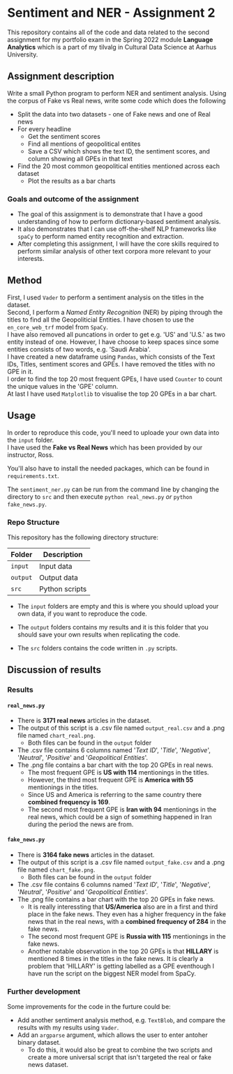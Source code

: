 # Sentiment and NER - Assignment 2
This repository contains all of the code and data related to the second assignment for my portfolio exam in the Spring 2022 module **Language Analytics** which is a part of my tilvalg in Cultural Data Science at Aarhus University.  

## Assignment description 
Write a small Python program to perform NER and sentiment analysis. 
Using the corpus of Fake vs Real news, write some code which does the following
- Split the data into two datasets - one of Fake news and one of Real news
- For every headline
   - Get the sentiment scores
   - Find all mentions of geopolitical entites
   - Save a CSV which shows the text ID, the sentiment scores, and column showing all GPEs in that text
- Find the 20 most common geopolitical entities mentioned across each dataset 
   - Plot the results as a bar charts
  


### Goals and outcome of the assignment
- The goal of this assignment is to demonstrate that I have a good understanding of how to perform dictionary-based sentiment analysis.
- It also demonstrates that I can use off-the-shelf NLP frameworks like ```spaCy``` to perform named entity recognition and extraction.
- After completing this assignment, I will have the core skills required to perform similar analysis of other text corpora more relevant to your interests.


## Method 
First, I used ```Vader``` to perform a sentiment analysis on the titles in the dataset.    
Second, I perform a *Named Entity Recognition* (NER) by piping through the titles to find all the Geopoliticial Entities. I have chosen to use the ```en_core_web_trf``` model from ```SpaCy```.   
I have also removed all puncations in order to get e.g. 'US' and 'U.S.' as two entity instead of one. However, I have choose to keep spaces since some entities consists of two words, e.g. 'Saudi Arabia'.   
I have created a new dataframe using ```Pandas```, which consists of the Text IDs, Titles, sentiment scores and GPEs. I have removed the titles with no GPE in it.   
I order to find the top 20 most frequent GPEs, I have used ```Counter``` to count the unique values in the 'GPE' column.   
At last I have used ```Matplotlib``` to visualise the top 20 GPEs in a bar chart.   

## Usage
In order to reproduce this code, you'll need to uploade your own data into the ```input``` folder.   
I have used the **Fake vs Real News** which has been provided by our instructor, Ross.   

You'll also have to install the needed packages, which can be found in ```requirements.txt```. 

The ```sentiment_ner.py``` can be run from the command line by changing the directory to ```src``` and then execute ```python real_news.py``` *or* ```python fake_news.py```.

### Repo Structure  
This repository has the following directory structure:  

| **Folder** | **Description** |
| ----------- | ----------- |
| ```input``` | Input data |
| ```output``` | Output data |
| ```src``` | Python scripts |


- The ```input``` folders are empty and this is where you should upload your own data, if you want to reproduce the code.

- The ```output``` folders contains my results and it is this folder that you should save your own results when replicating the code. 

- The ```src``` folders contains the code written in ```.py``` scripts. 


## Discussion of results 
### Results
#### ```real_news.py```
- There is **3171 real news** articles in the dataset.
- The output of this script is a .csv file named ```output_real.csv``` and a .png file named ```chart_real.png```. 
   - Both files can be found in the ```output``` folder
- The .csv file contains 6 columns named '*Text ID*', '*Title*', '*Negative*', '*Neutral*', '*Positive*' and '*Geopolitical Entities*'. 
- The .png file contains a bar chart with the top 20 GPEs in real news.  
   - The most frequent GPE is **US with 114** mentionings in the titles.
   - However, the third most frequent GPE is **America with 55** mentionings in the titles. 
   - Since US and America is referring to the same country there **combined frequency is 169**. 
   - The second most frequent GPE is **Iran with 94** mentionings in the real news, which could be a sign of something happened in Iran during the period the news are from. 


#### ```fake_news.py```
- There is **3164 fake news** articles in the dataset.
- The output of this script is a .csv file named ```output_fake.csv``` and a .png file named ```chart_fake.png```. 
   - Both files can be found in the ```output``` folder
- The .csv file contains 6 columns named '*Text ID*', '*Title*', '*Negative*', '*Neutral*', '*Positive*' and '*Geopolitical Entities*'. 
- The .png file contains a bar chart with the top 20 GPEs in fake news.  
   - It is really interessting that **US/America** also are in a first and third place in the fake news. They even has a higher frequency in the fake news that in the real news, with a **combined frequency of 284** in the fake news. 
   - The second most frequent GPE is **Russia with 115** mentionings in the fake news.
   - Another notable observation in the top 20 GPEs is that **HILLARY** is mentioned 8 times in the titles in the fake news. It is clearly a problem that 'HILLARY' is getting labelled as a GPE eventhough I have run the script on the biggest NER model from SpaCy. 


### Further development 
Some improvements for the code in the furture could be: 
- Add another sentiment analysis method, e.g. ```TextBlob```, and compare the results with my results using ```Vader```. 
- Add an ```argparse``` argument, which allows the user to enter antoher binary dataset. 
   - To do this, it would also be great to combine the two scripts and create a more universal script that isn't targeted the real or fake news dataset.  

